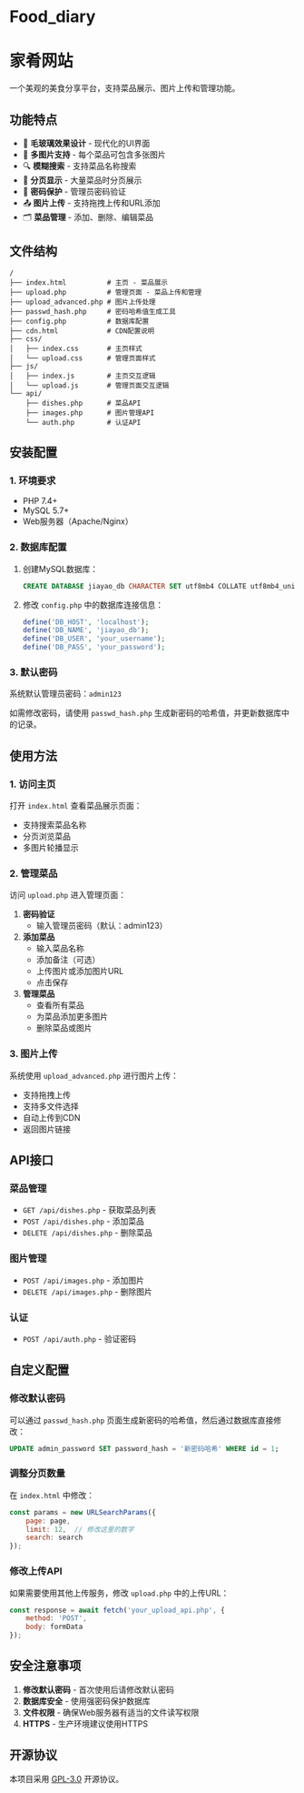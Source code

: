 # Food_diary
# 家肴网站

一个美观的美食分享平台，支持菜品展示、图片上传和管理功能。

## 功能特点

- 🎨 **毛玻璃效果设计** - 现代化的UI界面
- 📸 **多图片支持** - 每个菜品可包含多张图片
- 🔍 **模糊搜索** - 支持菜品名称搜索
- 📄 **分页显示** - 大量菜品时分页展示
- 🔐 **密码保护** - 管理员密码验证
- 📤 **图片上传** - 支持拖拽上传和URL添加
- 🗂️ **菜品管理** - 添加、删除、编辑菜品

## 文件结构

```
/
├── index.html          # 主页 - 菜品展示
├── upload.php          # 管理页面 - 菜品上传和管理
├── upload_advanced.php # 图片上传处理
├── passwd_hash.php     # 密码哈希值生成工具
├── config.php          # 数据库配置
├── cdn.html            # CDN配置说明
├── css/
│   ├── index.css       # 主页样式
│   └── upload.css      # 管理页面样式
├── js/
│   ├── index.js        # 主页交互逻辑
│   └── upload.js       # 管理页面交互逻辑
└── api/
    ├── dishes.php      # 菜品API
    ├── images.php      # 图片管理API
    └── auth.php        # 认证API
```

## 安装配置

### 1. 环境要求

- PHP 7.4+
- MySQL 5.7+
- Web服务器（Apache/Nginx）

### 2. 数据库配置

1. 创建MySQL数据库：
   ```sql
   CREATE DATABASE jiayao_db CHARACTER SET utf8mb4 COLLATE utf8mb4_unicode_ci;
   ```
2. 修改 `config.php` 中的数据库连接信息：
   ```php
   define('DB_HOST', 'localhost');
   define('DB_NAME', 'jiayao_db');
   define('DB_USER', 'your_username');
   define('DB_PASS', 'your_password');
   ```

### 3. 默认密码

系统默认管理员密码：`admin123`

如需修改密码，请使用 `passwd_hash.php` 生成新密码的哈希值，并更新数据库中的记录。

## 使用方法

### 1. 访问主页

打开 `index.html` 查看菜品展示页面：

- 支持搜索菜品名称
- 分页浏览菜品
- 多图片轮播显示

### 2. 管理菜品

访问 `upload.php` 进入管理页面：

1. **密码验证**
   - 输入管理员密码（默认：admin123）
2. **添加菜品**
   - 输入菜品名称
   - 添加备注（可选）
   - 上传图片或添加图片URL
   - 点击保存
3. **管理菜品**
   - 查看所有菜品
   - 为菜品添加更多图片
   - 删除菜品或图片

### 3. 图片上传

系统使用 `upload_advanced.php` 进行图片上传：

- 支持拖拽上传
- 支持多文件选择
- 自动上传到CDN
- 返回图片链接

## API接口

### 菜品管理

- `GET /api/dishes.php` - 获取菜品列表
- `POST /api/dishes.php` - 添加菜品
- `DELETE /api/dishes.php` - 删除菜品

### 图片管理

- `POST /api/images.php` - 添加图片
- `DELETE /api/images.php` - 删除图片

### 认证

- `POST /api/auth.php` - 验证密码

## 自定义配置

### 修改默认密码

可以通过 `passwd_hash.php` 页面生成新密码的哈希值，然后通过数据库直接修改：

```sql
UPDATE admin_password SET password_hash = '新密码哈希' WHERE id = 1;
```

### 调整分页数量

在 `index.html` 中修改：

```javascript
const params = new URLSearchParams({
    page: page,
    limit: 12,  // 修改这里的数字
    search: search
});
```

### 修改上传API

如果需要使用其他上传服务，修改 `upload.php` 中的上传URL：

```javascript
const response = await fetch('your_upload_api.php', {
    method: 'POST',
    body: formData
});
```

## 安全注意事项

1. **修改默认密码** - 首次使用后请修改默认密码
2. **数据库安全** - 使用强密码保护数据库
3. **文件权限** - 确保Web服务器有适当的文件读写权限
4. **HTTPS** - 生产环境建议使用HTTPS

## 开源协议

本项目采用 [GPL-3.0](https://gnu.ac.cn/licenses/gpl-3.0.html#license-text) 开源协议。
